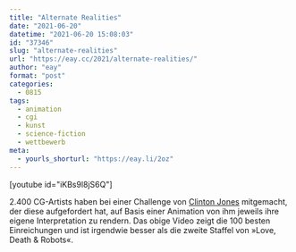 ```yaml
---
title: "Alternate Realities"
date: "2021-06-20"
datetime: "2021-06-20 15:08:03"
id: "37346"
slug: "alternate-realities"
url: "https://eay.cc/2021/alternate-realities/"
author: "eay"
format: "post"
categories:
  - 0815
tags:
  - animation
  - cgi
  - kunst
  - science-fiction
  - wettbewerb
meta:
  - yourls_shorturl: "https://eay.li/2oz"
---
```


\[youtube id="iKBs9l8jS6Q"\]

2.400 CG-Artists haben bei einer Challenge von [Clinton Jones](https://youtube.com/c/pwnisher) mitgemacht, der diese aufgefordert hat, auf Basis einer Animation von ihm jeweils ihre eigene Interpretation zu rendern. Das obige Video zeigt die 100 besten Einreichungen und ist irgendwie besser als die zweite Staffel von »Love, Death & Robots«.
